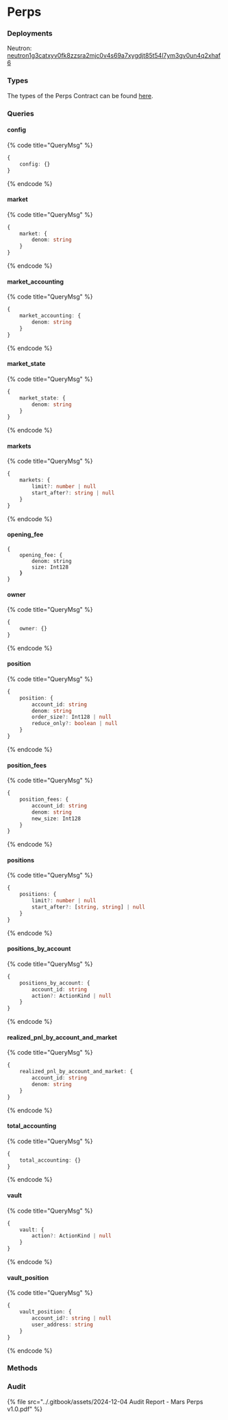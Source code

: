 # Perps

### Deployments

Neutron: [neutron1g3catxyv0fk8zzsra2mjc0v4s69a7xygdjt85t54l7ym3gv0un4q2xhaf6](https://neutron.celat.one/neutron-1/contracts/neutron1g3catxyv0fk8zzsra2mjc0v4s69a7xygdjt85t54l7ym3gv0un4q2xhaf6)

### Types

The types of the Perps Contract can be found [here](https://github.com/mars-protocol/core-contracts/blob/master/scripts/types/generated/mars-perps/MarsPerps.types.ts).

### Queries

#### config

{% code title="QueryMsg" %}
```typescript
{
    config: {}
}
```
{% endcode %}

#### market

{% code title="QueryMsg" %}
```typescript
{
    market: {
        denom: string
    }
}
```
{% endcode %}

#### market\_accounting

{% code title="QueryMsg" %}
```typescript
{
    market_accounting: {
        denom: string
    }
}
```
{% endcode %}

#### market\_state

{% code title="QueryMsg" %}
```typescript
{
    market_state: {
        denom: string
    }
}
```
{% endcode %}

#### markets

{% code title="QueryMsg" %}
```typescript
{
    markets: {
        limit?: number | null
        start_after?: string | null
    }
}
```
{% endcode %}

#### opening\_fee

<pre class="language-typescript" data-title="QueryMsg"><code class="lang-typescript">{
    opening_fee: {
        denom: string
        size: Int128
<strong>    }    
</strong>}
</code></pre>

#### owner

{% code title="QueryMsg" %}
```typescript
{
    owner: {}
}
```
{% endcode %}

#### position

{% code title="QueryMsg" %}
```typescript
{
    position: {
        account_id: string
        denom: string
        order_size?: Int128 | null
        reduce_only?: boolean | null
    }
}
```
{% endcode %}

#### position\_fees

{% code title="QueryMsg" %}
```typescript
{
    position_fees: {
        account_id: string
        denom: string
        new_size: Int128
    }
}
```
{% endcode %}

#### positions

{% code title="QueryMsg" %}
```typescript
{
    positions: {
        limit?: number | null
        start_after?: [string, string] | null
    }
}
```
{% endcode %}

#### positions\_by\_account

{% code title="QueryMsg" %}
```typescript
{
    positions_by_account: {
        account_id: string
        action?: ActionKind | null
    }
}
```
{% endcode %}

#### realized\_pnl\_by\_account\_and\_market

{% code title="QueryMsg" %}
```typescript
{
    realized_pnl_by_account_and_market: {
        account_id: string
        denom: string
    }
}
```
{% endcode %}

#### total\_accounting

{% code title="QueryMsg" %}
```typescript
{
    total_accounting: {}
}
```
{% endcode %}

#### vault

{% code title="QueryMsg" %}
```typescript
{
    vault: {
        action?: ActionKind | null
    }
}
```
{% endcode %}

#### vault\_position

{% code title="QueryMsg" %}
```typescript
{
    vault_position: {
        account_id?: string | null
        user_address: string
    }
}
```
{% endcode %}

### Methods

### Audit

{% file src="../.gitbook/assets/2024-12-04 Audit Report - Mars Perps v1.0.pdf" %}
